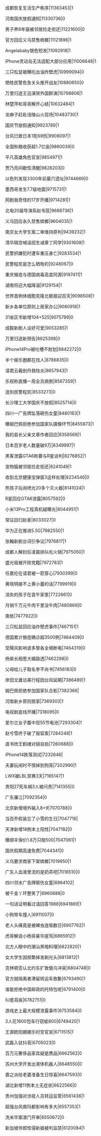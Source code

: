 成都恢复生活生产秩序|11363453|1

河南国庆放假通知|11330736|0

男子养8年猫被邻居捡走拒还|11221600|0

官方回应义乌禁售槟榔|11121896|1

Angelababy银色短发|11092918|1

iPhone灵动岛无法适配大部分应用|11006648|1

三只松鼠被曝吃出油炸壁虎|10999094|0

牺牲民警危急关头推开战友|10880650|0

万里归途王迅演哭外国群演|10798806|1

林楚萍和哥哥解开心结|10632484|1

龙麻子赶赴涪陵山火现场|10483730|1

国庆节放假通知|9923789|1

台风已致日本1死69伤|9908097|1

全国秋粮收获超1.7亿亩|9860039|0

平凡英雄角色官宣|9854971|1

贾乃亮间歇性清醒|9828203|0

以色列发现3300年前墓穴遗址|9744669|0

墨西哥发生7.7级地震|9715731|1

网剧我奇怪的17岁开播|9714281|1

北电20届导演系赵韦弦|9688736|1

义乌回应永久禁售槟榔|9604035|1

南京女大学生案二审维持原判|9439232|1

清华隔空喊话招生减章丁同学|9301609|1

民警抓嫌犯时遭车重压身亡|9283534|1

民警程凯是怎么牺牲的|9248067|0

重庆猴痘与德国病毒高度同源|9197411|1

湖南将迎大幅降温|9129154|1

世界首例体细胞克隆北极狼迎百天|9098508|1

新乡各单位原则上居家办公|9080918|1

31省区市新增104+525|9075799|0

成毅新剧人设好可爱|9053285|1

万里归途新预告|8925398|0

iPhone14Pro被吐槽不耐划|8842272|0

半个娱乐圈都在找人|8786835|0

请君云羲剖丹救陆炎|8657943|1

乐视称直播一周全员病倒|8567359|1

送别民警程凯|8533273|0

长沙理工大学国庆不放假|8525714|0

四川一广告牌坠落砸伤女童|8480163|1

曝姆巴佩拒绝参加国家队摄像环节|8455873|1

我的县长父亲文章作者回应|8358569|1

日本百岁老人数量破9万|8349997|1

黑客泄露GTA6称要与R星谈判|8276852|1

宠物猫被邻居捡走拒还|8241049|1

收到北京健康宝弹窗3这样处理|8234546|0

熊孩子玩闹喷光20多个灭火器|8141024|1

R星回应GTA6泄露|8057592|0

小米13Pro工程真机疑曝光|8044951|1

常征回归赵家|8033027|0

华为正在推进5.5G|7982550|1

张翰新剧台词引争议|7976817|1

成都人解封后凌晨排队吃火锅|7975050|1

盛光祖被开除党籍|7972783|1

任嘉伦在请君被一箭穿心|7930399|0

黄晓明接不上黄小蕾的话|7799919|0

消失的孩子在袁午家里|7722661|0

月销千万元牛肉干里没牛肉|7480869|0

南依|7477922|0

三只松鼠回应油炸壁虎事件|7467151|1

德国累计猴痘确诊超3500例|7464409|0

受飓风影响波多黎各全境断电|7464319|0

杨紫长相思大婚路透|7462298|0

父母给儿子取名李不尚书|7456183|0

岸田文雄访美行程因台风延期|7386489|1

姆巴佩拒绝参加国家队合影|7382366|

河南新乡原则居家|7369303|1

电视剧底线开播|7318095|0

爱尔兰女子腹中现55节电池|7293304|1

赵兮雪终于破了毁容案|7284248|1

虞书欣王鹤棣对镜自拍|7260688|0

iPhone14跌落测试|7232646|

夫妻玩闹时不慎掉到狗笼|7202990|1

LWX被LBL禁赛3天|7165147|1

贵阳27死车祸3人被问责|7141355|0

广东廉江|7092354|0

北京新增境外输入8+9|7070788|0

当百乔假装忘了小雪的生日|7047716|

天津新增18例本土阳性|7047182|0

曝顺丰保价1.8万只赔500|7047061|1

国庆假期高速免费|7044341|0

义乌要求商家下架槟榔|7019950|1

广东人血液里流的是奶茶吧|7016510|0

四川邻水广告牌砸伤女童|6964102|

被千金丫环整笑了|6960888|0

一句话证明看过请回答1988|6941869|1

小狗带车撞人|6911007|0

老人头痛竟是被蜱虫连吸数日|6907762|1

虎哥解说小杨哥豪华座驾|6865912|1

北方人眼中的潮汕黑暗料理|6822820|1

女大学生因频繁掉发剃光头|6813812|1

克林顿否认北约东扩致俄乌冲突|6804748|0

官方就隔离者滞留转运车致歉|6793490|1

谁能拒绝中国邮政的托特包呢|6791400|0

IU患耳疾|6782751|0

游戏史上最大规模泄露事件|6753584|0

3人花1600包车行窃偷800|6749420|1

王源欧阳娜娜乐时空官宣|6711515|1

武磊入驻抖音|6705023|0

百万元奢侈品家具疑是赝品|6662562|0

苏州大学开发出液体机器人|6648550|0

嘉之派给老婆准备生日惊喜|6647593|0

湖北新增11例本土无症状|6622566|0

贵州加强对涉疫人员转运监管|6561436|1

超强台风南玛都影响有多大|6557353|1

洗米华案澳门开审|6550672|0

新加坡伴郎性侵新娘被判监禁|6120084|1

